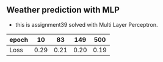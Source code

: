 ## Weather prediction with MLP
- this is assignment39 solved with Multi Layer Perceptron.

| epoch        | 10           | 83  | 149 | 500 |
| ------------- |:-------------:|:-----:|:---:|:---:|
| Loss | 0.29 | 0.21 | 0.20 | 0.19 |
